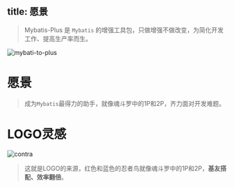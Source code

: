 title: 愿景
---
> Mybatis-Plus 是 `Mybatis` 的增强工具包，只做增强不做改变，为简化开发工作、提高生产率而生。

![mybati-to-plus](/images/relationship-with-mybatis.png "mybatis-to-plus")

# 愿景

> 成为`Mybatis`最得力的助手，就像魂斗罗中的1P和2P，齐力面对开发难题。

# LOGO灵感

![contra](/images/contra.jpg "contra")

> 这就是LOGO的来源，红色和蓝色的忍者鸟就像魂斗罗中的1P和2P，**基友搭配、效率翻倍**。
